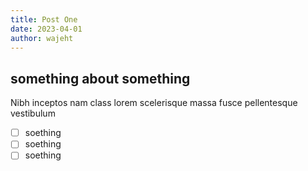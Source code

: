 ```yaml
---
title: Post One
date: 2023-04-01
author: wajeht
---
```


## something about something
Nibh inceptos nam class lorem scelerisque massa fusce pellentesque vestibulum

- [ ] soething
- [ ] soething
- [ ] soething
